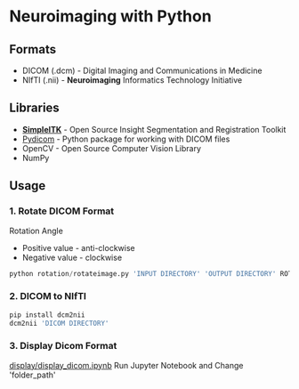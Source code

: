 ﻿# Neuroimaging with Python
 
## Formats
- DICOM (.dcm) - Digital Imaging and Communications in Medicine
- NIfTI (.nii) - **Neuroimaging** Informatics Technology Initiative

## Libraries
- [**SimpleITK**](https://github.com/SimpleITK/SimpleITK) - Open Source Insight Segmentation and Registration Toolkit
- [Pydicom](https://github.com/pydicom/pydicom) - Python package for working with DICOM files 
- OpenCV - Open Source Computer Vision Library
- NumPy

## Usage
### 1. Rotate DICOM Format
Rotation Angle
- Positive value - anti-clockwise   
- Negative value - clockwise   
```python
python rotation/rotateimage.py 'INPUT DIRECTORY' 'OUTPUT DIRECTORY' ROTATION ANGLE
```

### 2. DICOM to NIfTI
```python
pip install dcm2nii
dcm2nii 'DICOM DIRECTORY'
```

### 3. Display Dicom Format
[display/display_dicom.ipynb](https://github.com/)
Run Jupyter Notebook and Change 'folder_path'